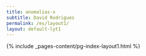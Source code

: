 ```yaml
---
title: anomalias-x
subtitle: David Rodrigues
permalink: /es/layout1/
layout: default-lyt1
---
```

{% include _pages-content/pg-index-layout1.html %}
